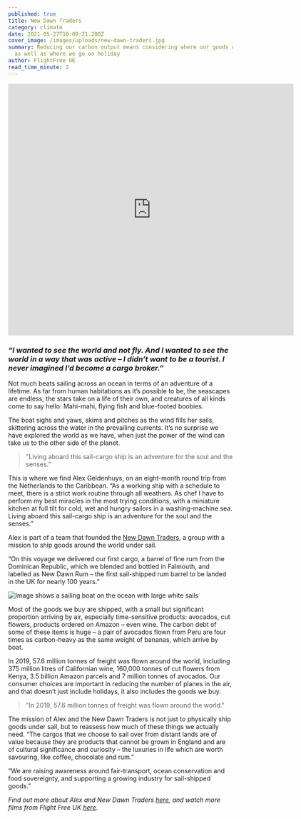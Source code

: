 ```yaml
---
published: true
title: New Dawn Traders
category: climate
date: 2021-05-27T10:09:21.280Z
cover_image: /images/uploads/new-dawn-traders.jpg
summary: Reducing our carbon output means considering where our goods come from
  as well as where we go on holiday
author: FlightFree UK
read_time_minute: 2
---
```

<iframe src="https://player.vimeo.com/video/555636082" width="640" height="564" frameborder="0" allow="autoplay; fullscreen" allowfullscreen></iframe>

### *“I wanted to see the world and not fly. And I wanted to see the world in a way that was active – I didn’t want to be a tourist. I never imagined I’d become a cargo broker.”*

Not much beats sailing across an ocean in terms of an adventure of a lifetime. As far from human habitations as it’s possible to be, the seascapes are endless, the stars take on a life of their own, and creatures of all kinds come to say hello: Mahi-mahi, flying fish and blue-footed boobies. 

The boat sighs and yaws, skims and pitches as the wind fills her sails, skittering across the water in the prevailing currents. It’s no surprise we have explored the world as we have, when just the power of the wind can take us to the other side of the planet.

> "Living aboard this sail-cargo ship is an adventure for the soul and the senses.” 

This is where we find Alex Geldenhuys, on an eight-month round trip from the Netherlands to the Caribbean. “As a working ship with a schedule to meet, there is a strict work routine through all weathers. As chef I have to perform my best miracles in the most trying conditions, with a miniature kitchen at full tilt for cold, wet and hungry sailors in a washing-machine sea. Living aboard this sail-cargo ship is an adventure for the soul and the senses.” 

Alex is part of a team that founded the [New Dawn Traders](https://www.newdawntraders.com/cargo-culture/our-story), a group with a mission to ship goods around the world under sail.

“On this voyage we delivered our first cargo, a barrel of fine rum from the Dominican Republic, which we blended and bottled in Falmouth, and labelled as New Dawn Rum – the first sail-shipped rum barrel to be landed in the UK for nearly 100 years.”

![Image shows a sailing boat on the ocean with large white sails](/images/uploads/new-dawn-traders.jpg "Sailing ship De Gallant on a New Dawn Traders voyage")

Most of the goods we buy are shipped, with a small but significant proportion arriving by air, especially time-sensitive products: avocados, cut flowers, products ordered on Amazon – even wine. The carbon debt of some of these items is huge – a pair of avocados flown from Peru are four times as carbon-heavy as the same weight of bananas, which arrive by boat.

In 2019, 57.6 million tonnes of freight was flown around the world, including 375 million litres of Californian wine, 160,000 tonnes of cut flowers from Kenya, 3.5 billion Amazon parcels and 7 million tonnes of avocados. Our consumer choices are important in reducing the number of planes in the air, and that doesn’t just include holidays, it also includes the goods we buy.

> "In 2019, 57.6 million tonnes of freight was flown around the world."

The mission of Alex and the New Dawn Traders is not just to physically ship goods under sail, but to reassess how much of these things we actually need. “The cargos that we choose to sail over from distant lands are of value because they are products that cannot be grown in England and are of cultural significance and curiosity – the luxuries in life which are worth savouring, like coffee, chocolate and rum.”

“We are raising awareness around fair-transport, ocean conservation and food sovereignty, and supporting a growing industry for sail-shipped goods.”

*Find out more about Alex and New Dawn Traders [here](https://www.newdawntraders.com/cargo-culture/our-story), and watch more films from Flight Free UK [here](https://vimeo.com/flightfreeuk).*